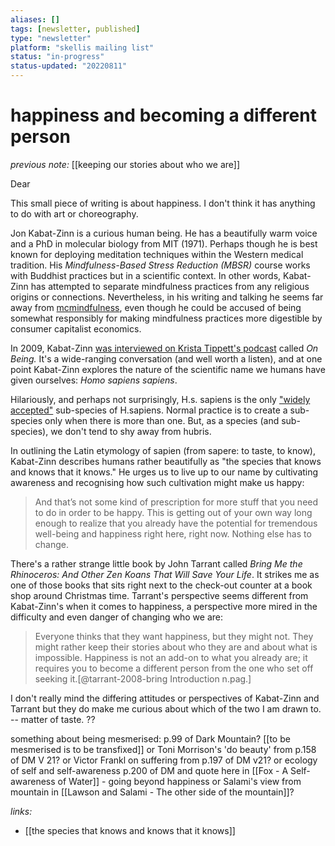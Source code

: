 ```yaml
---
aliases: []
tags: [newsletter, published]
type: "newsletter"
platform: "skellis mailing list"
status: "in-progress"
status-updated: "20220811"
---
```



# happiness and becoming a different person

_previous note:_ [[keeping our stories about who we are]]

Dear

This small piece of writing is about happiness. I don't think it has anything to do with art or choreography.

Jon Kabat-Zinn is a curious human being. He has a beautifully warm voice and a PhD in molecular biology from MIT (1971). Perhaps though he is best known for deploying meditation techniques within the Western medical tradition. His _Mindfulness-Based Stress Reduction (MBSR)_ course works with Buddhist practices but in a scientific context. In other words, Kabat-Zinn has attempted to separate mindfulness practices from any religious origins or connections. Nevertheless, in his writing and talking he seems far away from [mcmindfulness](https://www.psychologytoday.com/us/blog/straight-talk/201406/mcmindfulness), even though he could be accused of being somewhat responsibly for making mindfulness practices more digestible by consumer capitalist economics. 

In 2009, Kabat-Zinn [was interviewed on Krista Tippett's podcast](https://onbeing.org/programs/jon-kabat-zinn-opening-to-our-lives) called _On Being._ It's a wide-ranging conversation (and well worth a listen), and at one point Kabat-Zinn explores the nature of the scientific name we humans have given ourselves: _Homo sapiens sapiens_. 

Hilariously, and perhaps not surprisingly, H.s. sapiens is the only ["widely accepted"](https://www.britannica.com/topic/Homo-sapiens-sapiens) sub-species of H.sapiens. Normal practice is to create a sub-species only when there is more than one. But, as a species (and sub-species), we don't tend to shy away from hubris. 

In outlining the Latin etymology of sapien (from sapere: to taste, to know), Kabat-Zinn describes humans rather beautifully as "the species that knows and knows that it knows." He urges us to live up to our name by cultivating awareness and recognising how such cultivation might make us happy:

> And that’s not some kind of prescription for more stuff that you need to do in order to be happy. This is getting out of your own way long enough to realize that you already have the potential for tremendous well-being and happiness right here, right now. Nothing else has to change. 

There's a rather strange little book by John Tarrant called _Bring Me the Rhinoceros: And Other Zen Koans That Will Save Your Life_. It strikes me as one of those books that sits right next to the check-out counter at a book shop around Christmas time. Tarrant's perspective seems different from Kabat-Zinn's when it comes to happiness, a perspective more mired in the difficulty and even danger of changing who we are:

> Everyone thinks that they want happiness, but they might not. They might rather keep their stories about who they are and about what is impossible. Happiness is not an add-on to what you already are; it requires you to become a different person from the one who set off seeking it.[@tarrant-2008-bring Introduction n.pag.]

I don't really mind the differing attitudes or perspectives of Kabat-Zinn and Tarrant but they do make me curious about which of the two I am drawn to. -- matter of taste. ??

something about being mesmerised: p.99 of Dark Mountain? [[to be mesmerised is to be transfixed]]
or Toni Morrison's 'do beauty' from p.158 of DM V 21?
or Victor Frankl on suffering from p.197 of DM v21?
or ecology of self and self-awareness p.200 of DM and quote here in [[Fox - A Self-awareness of Water]] - going beyond happiness
or Salami's view from mountain in [[Lawson and Salami - The other side of the mountain]]?




_links:_

- [[the species that knows and knows that it knows]]



